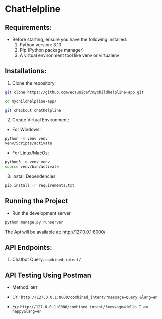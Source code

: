 # ChatHelpline

## Requirements:
- Before starting, ensure you have the following installed:
    1. Python version: 3.10
    2. Pip (Python package manager)
    3. A virtual environment tool like venv or virtualenv

## Installations:

1. Clone the repository:

```bash
git clone https://github.com/ecaunicef/mychildhelpline-app.git

cd mychildhelpline-app/

git checkout chathelpline
```

2. Create Virtual Environment:
- For Windows:

```bash
python -m venv venv
venv/Scripts/activate
```

- For Linux/MacOs:

```bash
python3 -m venv venv
source venv/bin/activate
```

3. Install Dependencies
```bash
pip install -r requirements.txt

```

## Running the Project

- Run the development server

```bash
python manage.py runserver
```

The Api will be available at: http://127.0.0.1:8000/


## API Endpoints:

1. Chatbot Query: `combined_intent/`


## API Testing Using Postman

- Method: `GET`
- Url: `http://127.0.0.1:8000/combined_intent/?message=Query &lang=en`

- Eg: `http://127.0.0.1:8000/combined_intent/?message=Hello I am happy&lang=en`









      
